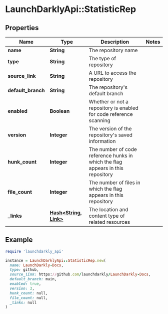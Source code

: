 # LaunchDarklyApi::StatisticRep

## Properties

| Name | Type | Description | Notes |
| ---- | ---- | ----------- | ----- |
| **name** | **String** | The repository name |  |
| **type** | **String** | The type of repository |  |
| **source_link** | **String** | A URL to access the repository |  |
| **default_branch** | **String** | The repository&#39;s default branch |  |
| **enabled** | **Boolean** | Whether or not a repository is enabled for code reference scanning |  |
| **version** | **Integer** | The version of the repository&#39;s saved information |  |
| **hunk_count** | **Integer** | The number of code reference hunks in which the flag appears in this repository |  |
| **file_count** | **Integer** | The number of files in which the flag appears in this repository |  |
| **_links** | [**Hash&lt;String, Link&gt;**](Link.md) | The location and content type of related resources |  |

## Example

```ruby
require 'launchdarkly_api'

instance = LaunchDarklyApi::StatisticRep.new(
  name: LaunchDarkly-Docs,
  type: github,
  source_link: https://github.com/launchdarkly/LaunchDarkly-Docs,
  default_branch: main,
  enabled: true,
  version: 3,
  hunk_count: null,
  file_count: null,
  _links: null
)
```

